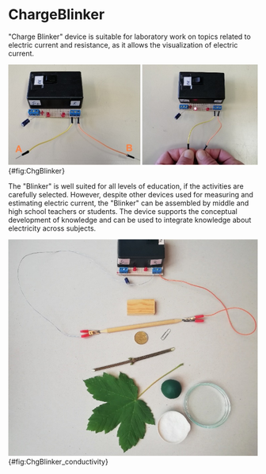# ChargeBlinker

"Charge Blinker" device is suitable for laboratory work on topics related to electric current and resistance, as it allows the visualization of electric current. 

![Basic use of ChargeBlinker.](./images/ChgBlinker.png){#fig:ChgBlinker}

The "Blinker" is well suited for all levels of education, if the activities are carefully selected. However, despite other devices used for measuring and estimating electric current, the "Blinker" can be assembled by middle and high school teachers or students. The device supports the conceptual development of knowledge and can be used to integrate knowledge about electricity across subjects.

![We can examine different objects.](./images/ChgBlinker_conductivity.png){#fig:ChgBlinker_conductivity}
